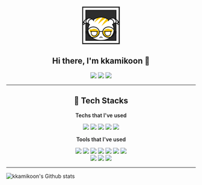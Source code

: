 <p align="center">
  <img src="./dokkaebi_yelling.gif"/>
  <h2 align="center" style="font-weight: 700"> Hi there, I'm kkamikoon 👋</h2>
</p>
<p align="center">
    <a href="https://kkamikoon.com" target="_blank"><img src="https://img.shields.io/badge/-blog%20%E2%98%95-yellow"/></a>
    <a href="https://kkamikoon.tistory.com" target="_blank"><img src="https://img.shields.io/badge/-Tistory%20%F0%9F%8E%83-yellowgreen"/></a>
    <a href="mailto:kkamikoon@gmail.com" target="_blank"><img src="https://img.shields.io/badge/-Mail%20%F0%9F%93%AB-orange"/></a>
</P>

--- 
<h2 align="center" style="font-weight: 700">💪 Tech Stacks</h2>
<p align="center" style="font-weight: 600">
    Techs that I've used
</p>
<p align="center">
    <img src="https://img.shields.io/badge/Django-092E20?style=flat-square&logo=Django&logoColor=white"/>
    <img src="https://img.shields.io/badge/Flask-000000?style=flat-square&logo=Flask&logoColor=white"/>
    <img src="https://img.shields.io/badge/FastAPI-009688?style=flat-square&logo=FastAPI&logoColor=white"/>
    <img src="https://img.shields.io/badge/Bootstrap-7952B3?style=flat-square&logo=Bootstrap&logoColor=white"/>
    <img src="https://img.shields.io/badge/Javascript-F7DF1E?style=flat-square&logo=Javascript&logoColor=black"/>
</p>
<p align="center" style="font-weight: 600">
    Tools that I've used
</p>
<p align="center">
    <img src="https://img.shields.io/badge/Apache-D22128?style=flat-square&logo=Apache&logoColor=white"/>
    <img src="https://img.shields.io/badge/Nginx-009639?style=flat-square&logo=Nginx&logoColor=white"/>
    <img src="https://img.shields.io/badge/AWS-232F3E?style=flat-square&logo=AmazonAWS&logoColor=white"/>
    <img src="https://img.shields.io/badge/Docker-2496ED?style=flat-square&logo=Docker&logoColor=black"/>
    <img src="https://img.shields.io/badge/Firebase-FFCA28?style=flat-square&logo=Firebase&logoColor=black"/>
    <img src="https://img.shields.io/badge/Gitlab-FCA121?style=flat-square&logo=Gitlab&logoColor=black"/>
    <img src="https://img.shields.io/badge/Git-F05032?style=flat-square&logo=Git&logoColor=black"/>
    <br>
    <img src="https://img.shields.io/badge/Visual Studio Code-007ACC?style=flat-square&logo=VisualStudioCode&logoColor=black"/>
    <img src="https://img.shields.io/badge/PyCharm-000000?style=flat-square&logo=PyCharm&logoColor=black"/>
    <img src="https://img.shields.io/badge/VMware-607078?style=flat-square&logo=VMware&logoColor=black"/>
</p>

---
![kkamikoon's Github stats](https://github-readme-stats.vercel.app/api?username=kkamikoon&show_icons=true&theme=great-gatsby&hide=contribs,issues&bg_color=0d1117&title_color=c9d1d9)
<!--
**kkamikoon/kkamikoon** is a ✨ _special_ ✨ repository because its `README.md` (this file) appears on your GitHub profile.

Here are some ideas to get you started:

- 🔭 I’m currently working on ...
- 🌱 I’m currently learning ...
- 👯 I’m looking to collaborate on ...
- 🤔 I’m looking for help with ...
- 💬 Ask me about ...
- 📫 How to reach me: ...
- 😄 Pronouns: ...
- ⚡ Fun fact: ...
-->

